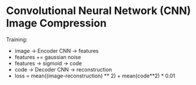 # Convolutional Neural Network (CNN) Image Compression

Training:

- image -> Encoder CNN -> features
- features += gaussian noise
- features -> sigmoid -> code
- code -> Decoder CNN -> reconstruction
- loss = mean((image-reconstruction) ** 2) + mean(code**2) * 0.01
